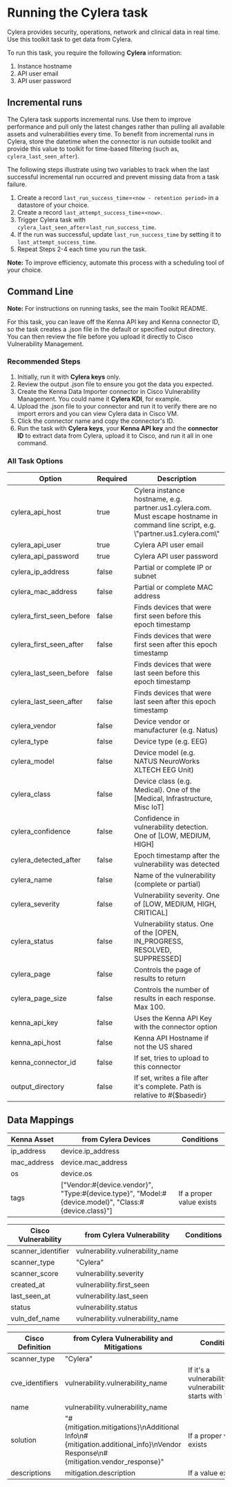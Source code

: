 # Running the Cylera task

Cylera provides security, operations, network and clinical data in real time. Use this toolkit task to get data from Cylera.

To run this task, you require the following **Cylera** information:

1. Instance hostname
2. API user email
3. API user password

## Incremental runs

The Cylera task supports incremental runs. Use them to improve performance and pull only the latest changes rather than pulling all available assets and vulnerabilities every time. To benefit from incremental runs in Cylera, store the datetime when the connector is run outside toolkit and provide this value to toolkit for time-based filtering (such as, `cylera_last_seen_after`).

The following steps illustrate using two variables to track when the last successful incremental run occurred and prevent missing data from a task failure.

1. Create a record `last_run_success_time`=`<now - retention period>` in a datastore of your choice.
2. Create a record `last_attempt_success_time`=`<now>`.
3. Trigger Cylera task with `cylera_last_seen_after`=`last_run_success_time`.
4. If the run was successful, update `last_run_success_time` by setting it to `last_attempt_success_time`.
5. Repeat Steps 2-4 each time you run the task.

**Note:** To improve efficiency, automate this process with a scheduling tool of your choice.

## Command Line

**Note:** For instructions on running tasks, see the main Toolkit README.

For this task, you can leave off the Kenna API key and Kenna connector ID, so the task creates a .json file in the default or specified output directory. You can then review the file before you upload it directly to Cisco Vulnerability Management.

### Recommended Steps

1. Initially, run it with **Cylera keys** only.
2. Review the output .json file to ensure you got the data you expected.
3. Create the Kenna Data Importer connector in Cisco Vulnerability Management. You could name it **Cylera KDI**, for example.
4. Upload the .json file to your connector and run it to verify there are no import errors and you can view Cylera data in Cisco VM.
5. Click the connector name and copy the connector's ID.
6. Run the task with **Cylera keys**, your **Kenna API key** and the **connector ID** to extract data from Cylera, upload it to Cisco, and run it all in one command.

### All Task Options

| Option | Required | Description | default |
| --- | --- | --- | --- |
| cylera_api_host | true | Cylera instance hostname, e.g. partner.us1.cylera.com. Must escape hostname in command line script, e.g. \\"partner.us1.cylera.com\\" | n/a |
| cylera_api_user | true | Cylera API user email | n/a |
| cylera_api_password | true | Cylera API user password | n/a |
| cylera_ip_address | false | Partial or complete IP or subnet | n/a |
| cylera_mac_address | false | Partial or complete MAC address | n/a |
| cylera_first_seen_before | false | Finds devices that were first seen before this epoch timestamp | n/a |
| cylera_first_seen_after | false | Finds devices that were first seen after this epoch timestamp | n/a |
| cylera_last_seen_before | false | Finds devices that were last seen before this epoch timestamp | n/a |
| cylera_last_seen_after | false | Finds devices that were last seen after this epoch timestamp | n/a |
| cylera_vendor | false | Device vendor or manufacturer (e.g. Natus) | n/a |
| cylera_type | false | Device type (e.g. EEG) | n/a |
| cylera_model | false | Device model (e.g. NATUS NeuroWorks XLTECH EEG Unit) | n/a |
| cylera_class | false | Device class (e.g. Medical). One of the [Medical, Infrastructure, Misc IoT] | n/a |
| cylera_confidence | false | Confidence in vulnerability detection. One of [LOW, MEDIUM, HIGH] | n/a |
| cylera_detected_after | false | Epoch timestamp after the vulnerability was detected | n/a |
| cylera_name | false | Name of the vulnerability (complete or partial) | n/a |
| cylera_severity | false | Vulnerability severity. One of [LOW, MEDIUM, HIGH, CRITICAL] | n/a |
| cylera_status | false | Vulnerability status. One of the [OPEN, IN_PROGRESS, RESOLVED, SUPPRESSED] | n/a |
| cylera_page | false | Controls the page of results to return | 0 |
| cylera_page_size | false | Controls the number of results in each response. Max 100. | 100 |
| kenna_api_key | false | Uses the Kenna API Key with the connector option | n/a |
| kenna_api_host | false | Kenna API Hostname if not the US shared | api.kennasecurity.com |
| kenna_connector_id | false | If set, tries to upload to this connector | n/a |
| output_directory | false | If set, writes a file after it's complete. Path is relative to #{$basedir} | Output/Cylera |

## Data Mappings

| Kenna Asset | from Cylera Devices | Conditions |
| --- | --- | --- |
| ip_address | device.ip_address | |
| mac_address | device.mac_address | |
| os | device.os | |
| tags | ["Vendor:#{device.vendor}", "Type:#{device.type}", "Model:#{device.model}", "Class:#{device.class}"] | If a proper value exists |

| Cisco Vulnerability | from Cylera Vulnerability | Conditions |
| --- | --- | --- |
| scanner_identifier | vulnerability.vulnerability_name | |
| scanner_type | "Cylera" | |
| scanner_score | vulnerability.severity | |
| created_at | vulnerability.first_seen | |
| last_seen_at | vulnerability.last_seen | |
| status | vulnerability.status | |
| vuln_def_name | vulnerability.vulnerability_name | |

| Cisco Definition | from Cylera Vulnerability and Mitigations | Conditions |
| --- | --- | --- |
| scanner_type | "Cylera" | |
| cve_identifiers | vulnerability.vulnerability_name | If it's a vulnerability, the vulnerability_name starts with "CVE" |
| name | vulnerability.vulnerability_name | |
| solution | "#{mitigation.mitigations}\nAdditional Info\n#{mitigation.additional_info}\nVendor Response\n#{mitigation.vendor_response}" | If a proper value exists |
| descriptions | mitigation.description | If a value exists |
